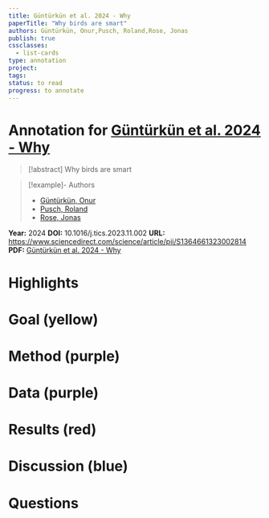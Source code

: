 ```yaml
---
title: Güntürkün et al. 2024 - Why
paperTitle: "Why birds are smart"
authors: Güntürkün, Onur,Pusch, Roland,Rose, Jonas
publish: true
cssclasses:
  - list-cards
type: annotation
project:
tags:
status: to read
progress: to annotate
---
```

# Annotation for [Güntürkün et al. 2024 - Why](Papers/References/G%C3%BCnt%C3%BCrk%C3%BCn%20et%20al.%202024%20-%20Why)

> [!abstract] Why birds are smart

> [!example]- Authors
> - [Güntürkün, Onur](G%C3%BCnt%C3%BCrk%C3%BCn%2C%20Onur)
> - [Pusch, Roland](Pusch%2C%20Roland)
> - [Rose, Jonas](Rose%2C%20Jonas)

**Year:** 2024
**DOI:** 10.1016/j.tics.2023.11.002
**URL:** https://www.sciencedirect.com/science/article/pii/S1364661323002814
**PDF:** [Güntürkün et al. 2024 - Why](Papers/PDFs/G%C3%BCnt%C3%BCrk%C3%BCn%20et%20al.%202024%20-%20Why%20birds%20are%20smart.pdf)

# Highlights


# Goal (yellow)


# Method (purple)


# Data (purple)


# Results (red)


# Discussion (blue)


# Questions

